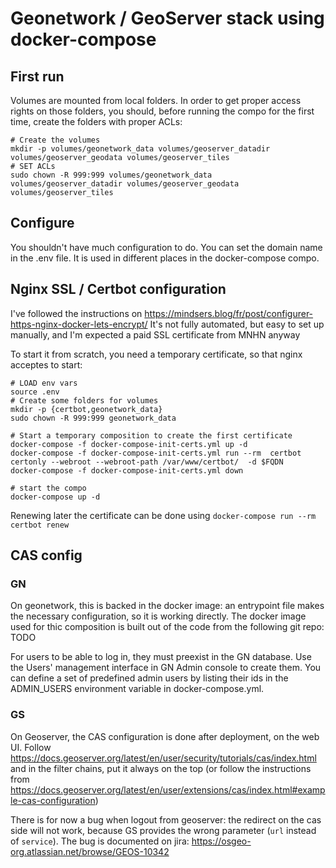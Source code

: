 # Geonetwork / GeoServer stack using docker-compose

## First run
Volumes are mounted from local folders. In order to get proper access rights on those folders, you should, before running the compo for the first time, create the folders with proper ACLs:
```
# Create the volumes
mkdir -p volumes/geonetwork_data volumes/geoserver_datadir volumes/geoserver_geodata volumes/geoserver_tiles
# SET ACLs
sudo chown -R 999:999 volumes/geonetwork_data volumes/geoserver_datadir volumes/geoserver_geodata volumes/geoserver_tiles
```

## Configure

You shouldn't have much configuration to do. You can set the domain name in the .env file. It is used in different places in the docker-compose compo.

## Nginx SSL / Certbot configuration
I've followed the instructions on https://mindsers.blog/fr/post/configurer-https-nginx-docker-lets-encrypt/
It's not fully automated, but easy to set up manually, and I'm expected a paid SSL certificate from MNHN anyway

To start it from scratch, you need a temporary certificate, so that nginx acceptes to start:
```
# LOAD env vars
source .env
# Create some folders for volumes
mkdir -p {certbot,geonetwork_data}
sudo chown -R 999:999 geonetwork_data

# Start a temporary composition to create the first certificate
docker-compose -f docker-compose-init-certs.yml up -d
docker-compose -f docker-compose-init-certs.yml run --rm  certbot certonly --webroot --webroot-path /var/www/certbot/  -d $FQDN
docker-compose -f docker-compose-init-certs.yml down

# start the compo
docker-compose up -d
```

Renewing later the certificate can be done using `docker-compose run --rm certbot renew`


## CAS config

### GN
On geonetwork, this is backed in the docker image: an entrypoint file makes the necessary configuration, so it is working directly.
The docker image used for thic composition is built out of the code from the following git repo: TODO

For users to be able to log in, they must preexist in the GN database. Use the Users' management interface in GN Admin console to create them.
You can define a set of predefined admin users by listing their ids in the ADMIN_USERS environment variable in docker-compose.yml.


### GS
On Geoserver, the CAS configuration is done after deployment, on the web UI. Follow https://docs.geoserver.org/latest/en/user/security/tutorials/cas/index.html and in the filter chains, put it always on the top (or follow the instructions from https://docs.geoserver.org/latest/en/user/extensions/cas/index.html#example-cas-configuration)

There is for now a bug when logout from geoserver: the redirect on the cas side will not work, because GS provides the wrong parameter (`url` instead of `service`). The bug is documented on jira: https://osgeo-org.atlassian.net/browse/GEOS-10342
